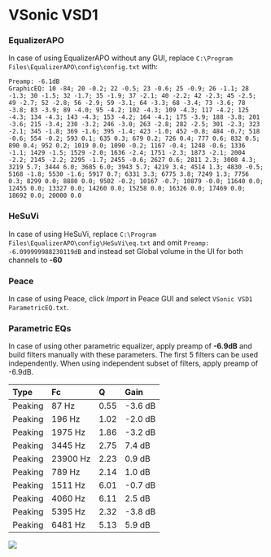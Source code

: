 # VSonic VSD1

### EqualizerAPO
In case of using EqualizerAPO without any GUI, replace `C:\Program Files\EqualizerAPO\config\config.txt`
with:
```
Preamp: -6.1dB
GraphicEQ: 10 -84; 20 -0.2; 22 -0.5; 23 -0.6; 25 -0.9; 26 -1.1; 28 -1.3; 30 -1.5; 32 -1.7; 35 -1.9; 37 -2.1; 40 -2.2; 42 -2.3; 45 -2.5; 49 -2.7; 52 -2.8; 56 -2.9; 59 -3.1; 64 -3.3; 68 -3.4; 73 -3.6; 78 -3.8; 83 -3.9; 89 -4.0; 95 -4.2; 102 -4.3; 109 -4.3; 117 -4.2; 125 -4.3; 134 -4.3; 143 -4.3; 153 -4.2; 164 -4.1; 175 -3.9; 188 -3.8; 201 -3.6; 215 -3.4; 230 -3.2; 246 -3.0; 263 -2.8; 282 -2.5; 301 -2.3; 323 -2.1; 345 -1.8; 369 -1.6; 395 -1.4; 423 -1.0; 452 -0.8; 484 -0.7; 518 -0.6; 554 -0.2; 593 0.1; 635 0.3; 679 0.2; 726 0.4; 777 0.6; 832 0.5; 890 0.4; 952 0.2; 1019 0.0; 1090 -0.2; 1167 -0.4; 1248 -0.6; 1336 -1.1; 1429 -1.5; 1529 -2.0; 1636 -2.4; 1751 -2.3; 1873 -2.1; 2004 -2.2; 2145 -2.2; 2295 -1.7; 2455 -0.6; 2627 0.6; 2811 2.3; 3008 4.3; 3219 5.7; 3444 6.0; 3685 6.0; 3943 5.7; 4219 3.4; 4514 1.3; 4830 -0.5; 5168 -1.8; 5530 -1.6; 5917 0.7; 6331 3.3; 6775 3.8; 7249 1.3; 7756 0.3; 8299 0.0; 8880 0.0; 9502 -0.2; 10167 -0.7; 10879 -0.0; 11640 0.0; 12455 0.0; 13327 0.0; 14260 0.0; 15258 0.0; 16326 0.0; 17469 0.0; 18692 0.0; 20000 0.0
```

### HeSuVi
In case of using HeSuVi, replace `C:\Program Files\EqualizerAPO\config\HeSuVi\eq.txt` and omit `Preamp:
-6.099999988230119dB` and instead set Global volume in the UI for both channels to **-60**

### Peace
In case of using Peace, click *Import* in Peace GUI and select `VSonic VSD1 ParametricEQ.txt`.

### Parametric EQs
In case of using other parametric equalizer, apply preamp of **-6.9dB** and build filters manually
with these parameters. The first 5 filters can be used independently.
When using independent subset of filters, apply preamp of -6.9dB.

| Type    | Fc       |    Q | Gain    |
|:--------|:---------|:-----|:--------|
| Peaking | 87 Hz    | 0.55 | -3.6 dB |
| Peaking | 196 Hz   | 1.02 | -2.0 dB |
| Peaking | 1975 Hz  | 1.86 | -3.2 dB |
| Peaking | 3445 Hz  | 2.75 | 7.4 dB  |
| Peaking | 23900 Hz | 2.23 | 0.9 dB  |
| Peaking | 789 Hz   | 2.14 | 1.0 dB  |
| Peaking | 1511 Hz  | 6.01 | -0.7 dB |
| Peaking | 4060 Hz  | 6.11 | 2.5 dB  |
| Peaking | 5395 Hz  | 2.32 | -3.8 dB |
| Peaking | 6481 Hz  | 5.13 | 5.9 dB  |

![](https://raw.githubusercontent.com/jaakkopasanen/AutoEq/master/results/innerfidelity/sbaf-serious/VSonic%20VSD1/VSonic%20VSD1.png)